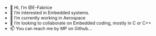 - 👋 Hi, I’m @E-Fabrice
- 👀 I’m interested in Embedded systems.
- 🌱 I’m currently working in Aerospace
- 💞️ I’m looking to collaborate on Embedded coding, mostly in C or C++
- 📫 You can reach me by MP on Github...

<!---
E-Fabrice/E-Fabrice is a ✨ special ✨ repository because its `README.md` (this file) appears on your GitHub profile.
You can click the Preview link to take a look at your changes.
--->
